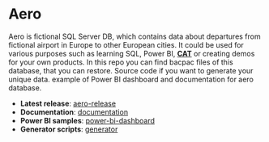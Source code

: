 # Aero
Aero is fictional SQL Server DB, which contains data about departures from fictional airport in Europe to other European cities. It could be used for various purposes such as learning SQL, Power BI, [**CAT**](https://github.com/datasmartly/cat) or creating demos for your own products. In this repo you can find bacpac files of this database, that you can restore. Source code if you want to generate your unique data. example of Power BI dashboard and documentation for aero database.
* **Latest release**: [aero-release](aero-release)
* **Documentation**: [documentation](documentation)
* **Power BI samples**: [power-bi-dashboard](power-bi-dashboard)
* **Generator scripts**: [generator](scripts)
